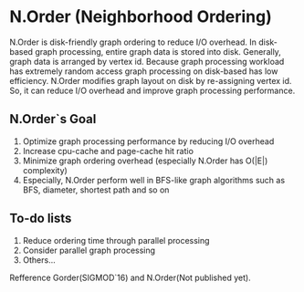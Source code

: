# N.Order (Neighborhood Ordering)

N.Order is disk-friendly graph ordering to reduce I/O overhead. In disk-based graph processing, entire graph data is stored into disk. Generally, graph data is arranged by vertex id. Because graph processing workload has extremely random access graph processing on disk-based has low efficiency. N.Order modifies graph layout on disk by re-assigning vertex id. So, it can reduce I/O overhead and improve graph processing performance.

## N.Order`s Goal

1. Optimize graph processing performance by reducing I/O overhead
2. Increase cpu-cache and page-cache hit ratio
3. Minimize graph ordering overhead (especially N.Order has O(|E|) complexity)
4. Especially, N.Order perform well in BFS-like graph algorithms such as BFS, diameter, shortest path and so on

## To-do lists

1. Reduce ordering time through parallel processing
2. Consider parallel graph processing
3. Others...

Refference Gorder(SIGMOD`16) and N.Order(Not published yet).
